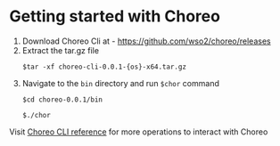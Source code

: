# Getting started with Choreo

1. Download Choreo Cli at - https://github.com/wso2/choreo/releases
2. Extract the tar.gz file
    ```
    $tar -xf choreo-cli-0.0.1-{os}-x64.tar.gz
    ```
3. Navigate to the `bin` directory and run `$chor` command
    ```
    $cd choreo-0.0.1/bin
    ```
    ```
    $./chor
    ```
Visit [Choreo CLI reference](choreo-cli.md) for more operations to interact with Choreo 
